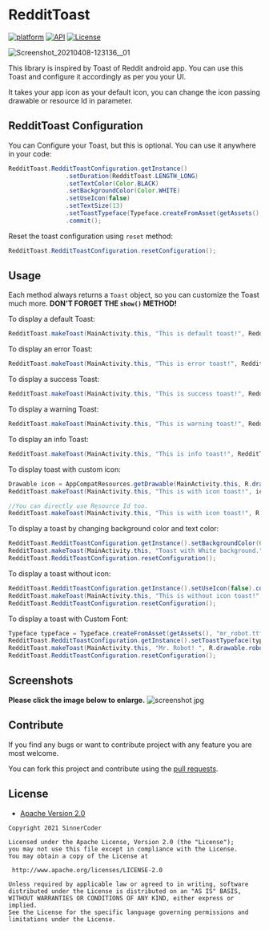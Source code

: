 # RedditToast
[![platform](https://img.shields.io/badge/platform-Android-yellow.svg)](https://www.android.com)
[![API](https://img.shields.io/badge/API-14%2B-brightgreen.svg?style=plastic)](https://android-arsenal.com/api?level=14)
[![License](https://img.shields.io/badge/license-Apache%202-4EB1BA.svg?style=flat-square)](https://www.apache.org/licenses/LICENSE-2.0.html)

![Screenshot_20210408-123136__01](https://user-images.githubusercontent.com/22097600/113993996-a06b1c80-9872-11eb-84b5-c96a8d92d90c.jpg)

This library is inspired by Toast of Reddit android app. You can use this Toast and configure it accordingly as per you your UI.

It takes  your app icon as your default icon, you can change the icon passing drawable or resource Id in parameter.

## RedditToast Configuration
You can Configure your Toast, but this is  optional. You can use it anywhere in your code:
```java
RedditToast.RedditToastConfiguration.getInstance()
                .setDuration(RedditToast.LENGTH_LONG)
                .setTextColor(Color.BLACK)
                .setBackgroundColor(Color.WHITE)
                .setUseIcon(false)
                .setTextSize(13)
                .setToastTypeface(Typeface.createFromAsset(getAssets(), "custom.ttf"))
                .commit();
```
Reset the toast configuration using `reset` method:
```java
RedditToast.RedditToastConfiguration.resetConfiguration();
```

## Usage

Each method always returns a `Toast` object, so you can customize the Toast much more. **DON'T FORGET THE `show()` METHOD!**

To display a default Toast:

``` java
RedditToast.makeToast(MainActivity.this, "This is default toast!", RedditToast.ToastType.DEFAULT).show());
```

To display an error Toast:

``` java
RedditToast.makeToast(MainActivity.this, "This is error toast!", RedditToast.ToastType.ERROR).show());
```

To display a success Toast:

``` java
RedditToast.makeToast(MainActivity.this, "This is success toast!", RedditToast.ToastType.SUCCESS).show());
```

To display a warning Toast:

``` java
RedditToast.makeToast(MainActivity.this, "This is warning toast!", RedditToast.ToastType.WARNING).show());
```

To display an info Toast:

``` java
RedditToast.makeToast(MainActivity.this, "This is info toast!", RedditToast.ToastType.INFO).show());
```

To display toast with custom  icon:

``` java
Drawable icon = AppCompatResources.getDrawable(MainActivity.this, R.drawable.check);
RedditToast.makeToast(MainActivity.this, "This is with icon toast!", icon, RedditToast.ToastType.SUCCESS).show();

//You can directly use Resource Id too.
RedditToast.makeToast(MainActivity.this, "This is with icon toast!", R.drawable.check, RedditToast.ToastType.SUCCESS).show();
```

To display a toast by changing background color and text color:

``` java
RedditToast.RedditToastConfiguration.getInstance().setBackgroundColor(Color.WHITE).setTextColor(Color.BLACK).commit();
RedditToast.makeToast(MainActivity.this, "Toast with White background.", RedditToast.ToastType.SUCCESS).show();
RedditToast.RedditToastConfiguration.resetConfiguration();
```

To display a toast without icon:

``` java
RedditToast.RedditToastConfiguration.getInstance().setUseIcon(false).commit();
RedditToast.makeToast(MainActivity.this, "This is without icon toast!",RedditToast.ToastType.WARNING).show();
RedditToast.RedditToastConfiguration.resetConfiguration();
```

To display a toast with Custom Font:

``` java
Typeface typeface = Typeface.createFromAsset(getAssets(), "mr_robot.ttf");
RedditToast.RedditToastConfiguration.getInstance().setToastTypeface(typeface).setDuration(RedditToast.LENGTH_LONG).commit();
RedditToast.makeToast(MainActivity.this, "Mr. Robot! ", R.drawable.robot, RedditToast.ToastType.WARNING).show();
RedditToast.RedditToastConfiguration.resetConfiguration();
```

## Screenshots

**Please click the image below to enlarge.**
![screenshot jpg](https://user-images.githubusercontent.com/22097600/113986876-60546b80-986b-11eb-8836-988f4d39d376.png)


## Contribute
If you find any bugs or want to contribute project with any feature you are most welcome.

You can fork this project and contribute using the 
[pull requests](https://github.com/sinnercoder/RedditToast/pulls).

## License

* [Apache Version 2.0](http://www.apache.org/licenses/LICENSE-2.0.html)

```
Copyright 2021 SinnerCoder

Licensed under the Apache License, Version 2.0 (the "License");
you may not use this file except in compliance with the License.
You may obtain a copy of the License at

 http://www.apache.org/licenses/LICENSE-2.0

Unless required by applicable law or agreed to in writing, software
distributed under the License is distributed on an "AS IS" BASIS,
WITHOUT WARRANTIES OR CONDITIONS OF ANY KIND, either express or implied.
See the License for the specific language governing permissions and
limitations under the License.
